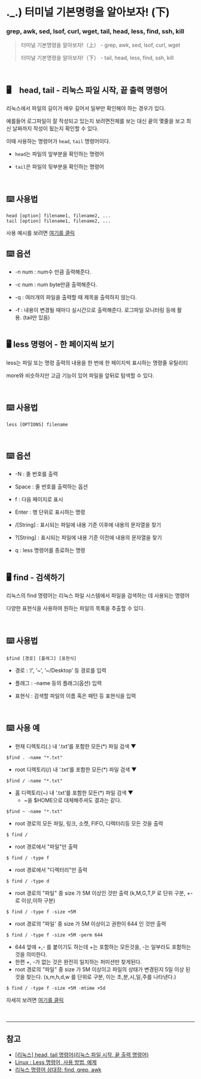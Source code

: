 # ._.) 터미널 기본명령을 알아보자! (下)
### grep, awk, sed, lsof, curl, wget, tail, head, less, find, ssh, kill
> 터미널 기본명령을 알아보자!（上） - grep, awk, sed, lsof, curl, wget
> 
> 터미널 기본명령을 알아보자!（下） - tail, head, less, find, ssh, kill

<br/>

## 🖥　head, tail - 리눅스 파일 시작, 끝 출력 명령어
리눅스에서 파일의 길이가 매우 길어서 일부만 확인해야 하는 경우가 있다.

예를들어 로그파일이 잘 작성되고 있는지 보려면전체를 보는 대신 끝의 몇줄을 보고 최신 날짜까지 작성이 됬는지 확인할 수 있다.

이때 사용하는 명령어가 `head`, `tail` 명령어이다.

* `head`는 파일의 앞부분을 확인하는 명령어

* `tail`은 파일의 뒷부분을 확인하는 명령어

<br/>

## ⌨️ 사용법
```
head [option] filename1, filename2, ...
tail [option] filename1, filename2, ...
```

사용 예시를 보려면 [여기를 클릭](https://arer.tistory.com/148)
<br/>

## ⌨️ 옵션
* -n num : num수 만큼 출력해준다.

* -c num : num byte만큼 출력해준다.

* -q : 여러개의 파일을 출력할 때 제목을 출력하지 않는다.

* -f : 내용이 변경될 때마다 실시간으로 출력해준다. 로그파일 모니터링 등에 활용. (tail만 있음)
<br/><br/>

## 🖥 less 명령어 - 한 페이지씩 보기
less는 파일 또는 명령 출력의 내용을 한 번에 한 페이지씩 표시하는 명령줄 유틸리티

more와 비슷하지만 고급 기능이 있어 파일을 앞뒤로 탐색할 수 있다.

<br/>

## ⌨️ 사용법
```
less [OPTIONS] filename
```

<br/>

## ⌨️ 옵션
* -N : 줄 번호를 출력

* Space :	줄 번호를 출력하는 옵션

* f	: 다음 페이지로 표시

* Enter :	행 단위로 표시하는 명령

* /[String] :	표시되는 파일에 내용 기준 이후에 내용의 문자열을 찾기

* ?[String]	: 표시되는 파일에 내용 기준 이전에 내용의 문자열을 찾기

* q	: less 명령어를 종료하는 명령
<br/><br/>

## 🖥 find - 검색하기
리눅스의 find 명령어는 리눅스 파일 시스템에서 파일을 검색하는 데 사용되는 명령어

다양한 표현식을 사용하여 원하는 파일의 목록을 추출할 수 있다.

<br/>

## ⌨️ 사용법
```
$find [경로] [플래그] [표현식]
```
* 경로 : ‘/’, ‘~’, ‘~/Desktop’ 등 경로를 입력

* 플래그 : -name 등의 플래그(옵션) 입력

* 표현식 : 검색할 파일의 이름 혹은 패턴 등 표현식을 입력

<br/>

## ⌨️ 사용 예

* 현재 디렉토리(.) 내 ‘.txt’를 포함한 모든(*) 파일 검색 ▼
```
$find . -name "*.txt"
```
* root 디렉토리(/) 내 ‘.txt’를 포함한 모든(*) 파일 검색 ▼
```
$find / -name "*.txt"
```
* 홈 디렉토리(~) 내 ‘.txt’를 포함한 모든(*) 파일 검색 ▼
  * ~을 $HOME으로 대체해주셔도 결과는 같다.
```
$find ~ -name "*.txt"
```
* root 경로의 모든 파일, 링크, 소켓, FIFO, 디렉터리등 모든 것을 출력
```
$ find /
```
* root 경로에서 "파일"만 출력
```
$ find / -type f
```
* root 경로에서 "디렉터리"만 출력
```
$ find / -type d
```
* root 경로의 "파일" 중 size 가 5M 이상인 것만 출력 (k,M,G,T,P 로 단위 구분, +- 로 이상,이하 구분)
```
$ find / -type f -size +5M
```
* root 경로의 "파일' 중 size 가 5M 이상이고 권한이 644 인 것만 출력
```
$ find / -type f -size +5M -perm 644
```
* 644 앞에 +,- 를 붙이기도 하는데 +는 포함하는 모든것을, -는 일부라도 포함하는 것을 의미한다.
* 한편 +, -가 없는 것은 완전히 일치하는 퍼미션만 찾게된다.
* root 경로의 "파일" 중 size 가 5M 이상이고 파일의 상태가 변경된지 5일 이상 된 것을 찾는다. (s,m,h,d,w 를 단위로 구분, 이는 초,분,시,일,주를 나타낸다.)
```
$ find / -type f -size +5M -mtime +5d
```

자세히 보려면 [여기를 클릭](https://macinjune.com/all-posts/mac/terminal/맥-터미널-unix-find-command로-파일-검색하기/)
<br/><br/><br/>
***

## 참고
* [[리눅스] head, tail 명령어(리눅스 파일 시작, 끝 출력 명령어)]([https://wlsvud84.tistory.com/12](https://arer.tistory.com/148))
* [Linux : Less 명령어, 사용 방법, 예제](https://jjeongil.tistory.com/1629)
* [리눅스 명령어 삼대장: find, grep, awk](https://jybaek.tistory.com/704)
